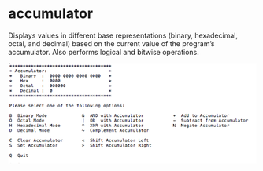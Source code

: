 # accumulator
Displays values in different base representations (binary, hexadecimal, octal, and decimal) based on the current value of the program’s accumulator. Also performs logical and bitwise operations. 

![](screenshot.png)
